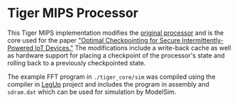 # Tiger MIPS Processor

This Tiger MIPS implementation modifies the [original processor](https://www.cl.cam.ac.uk/teaching/0910/ECAD+Arch/mips.html) and is the core used for the paper ["Optimal Checkpointing for Secure Intermittently-Powered IoT Devices."](http://ieeexplore.ieee.org/document/8203802/) The modifications include a write-back cache as well as hardware support for placing a checkpoint of the processor's state and rolling back to a previously checkpointed state. 

The example FFT program in `./tiger_core/sim` was compiled using the compiler in [LegUp](http://legup.eecg.utoronto.ca/) project and includes the program in assembly and `sdram.dat` which can be used for simulation by ModelSim.
